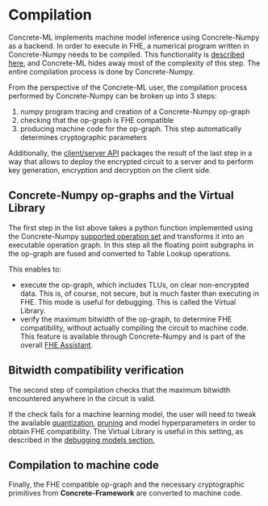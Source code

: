 # Compilation

Concrete-ML implements machine model inference using Concrete-Numpy as a backend. In order to execute in FHE, a numerical program written in Concrete-Numpy needs to be compiled. This functionality is [described here](https://docs.zama.ai/concrete-numpy/getting-started/quick_start), and Concrete-ML hides away most of the complexity of this step. The entire compilation process is done by Concrete-Numpy.

From the perspective of the Concrete-ML user, the compilation process performed by Concrete-Numpy can be broken up into 3 steps:

1. numpy program tracing and creation of a Concrete-Numpy op-graph
1. checking that the op-graph is FHE compatible
1. producing machine code for the op-graph. This step automatically determines cryptographic parameters

Additionally, the [client/server API](client_server.md) packages the result of the last step in a way that allows to deploy the encrypted circuit to a server and to perform key generation, encryption and decryption on the client side.

## **Concrete-Numpy** op-graphs and the Virtual Library

The first step in the list above takes a python function implemented using the Concrete-Numpy [supported operation set](https://docs.zama.ai/concrete-numpy/getting-started/compatibility) and transforms it into an executable operation graph. In this step all the floating point subgraphs in the op-graph are fused and converted to Table Lookup operations.

This enables to:

- execute the op-graph, which includes TLUs, on clear non-encrypted data. This is, of course, not secure, but is much faster than executing in FHE. This mode is useful for debugging. This is called the Virtual Library.
- verify the maximum bitwidth of the op-graph, to determine FHE compatibility, without actually compiling the circuit to machine code. This feature is available through Concrete-Numpy and is part of the overall [FHE Assistant](../deep-learning/fhe_assistant.md).

## Bitwidth compatibility verification

The second step of compilation checks that the maximum bitwidth encountered anywhere in the circuit is valid.

If the check fails for a machine learning model, the user will need to tweak the available [quantization](quantization.md), [pruning](pruning.md) and model hyperparameters in order to obtain FHE compatibility. The Virtual Library is useful in this setting, as described in the [debugging models section.](../deep-learning/fhe_assistant.md)

## Compilation to machine code

Finally, the FHE compatible op-graph and the necessary cryptographic primitives from **Concrete-Framework** are converted to machine code.
